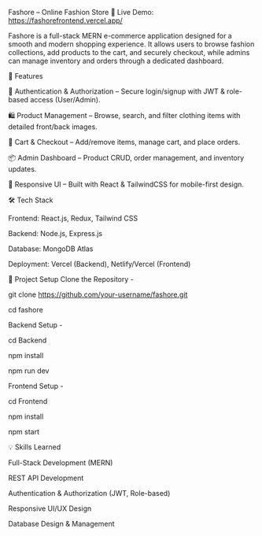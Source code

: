 Fashore – Online Fashion Store
🔗 Live Demo: https://fashorefrontend.vercel.app/

Fashore is a full-stack MERN e-commerce application designed for a smooth and modern shopping experience. It allows users to browse fashion collections, add products to the cart, and securely checkout, while admins can manage inventory and orders through a dedicated dashboard.

🚀 Features

🔐 Authentication & Authorization – Secure login/signup with JWT & role-based access (User/Admin).

🛍️ Product Management – Browse, search, and filter clothing items with detailed front/back images.

🛒 Cart & Checkout – Add/remove items, manage cart, and place orders.

📦 Admin Dashboard – Product CRUD, order management, and inventory updates.

📱 Responsive UI – Built with React & TailwindCSS for mobile-first design.

🛠️ Tech Stack

Frontend: React.js, Redux, Tailwind CSS

Backend: Node.js, Express.js

Database: MongoDB Atlas

Deployment: Vercel (Backend), Netlify/Vercel (Frontend)

📂 Project Setup
Clone the Repository -

git clone https://github.com/your-username/fashore.git

cd fashore

Backend Setup -

cd Backend

npm install

npm run dev

Frontend Setup -

cd Frontend

npm install

npm start

💡 Skills Learned

Full-Stack Development (MERN)

REST API Development

Authentication & Authorization (JWT, Role-based)

Responsive UI/UX Design

Database Design & Management
